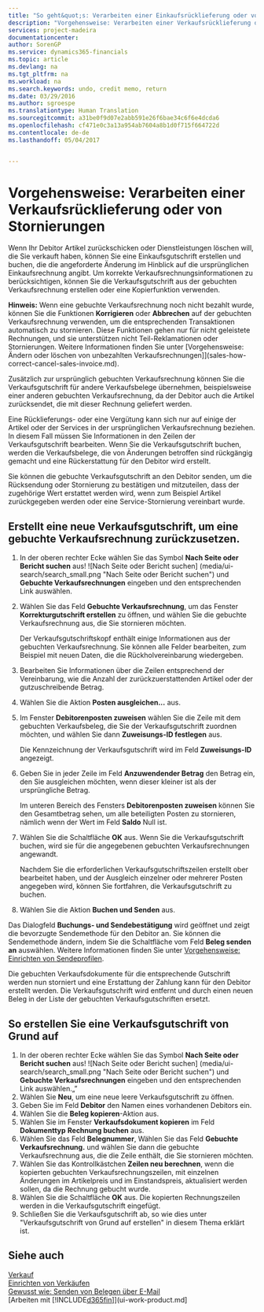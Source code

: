 ```yaml
---
title: "So geht&quot;s: Verarbeiten einer Einkaufsrücklieferung oder von Stornierungen | Microsoft Docs"
description: "Vorgehensweise: Verarbeiten einer Verkaufsrücklieferung oder von Stornierungen"
services: project-madeira
documentationcenter: 
author: SorenGP
ms.service: dynamics365-financials
ms.topic: article
ms.devlang: na
ms.tgt_pltfrm: na
ms.workload: na
ms.search.keywords: undo, credit memo, return
ms.date: 03/29/2016
ms.author: sgroespe
ms.translationtype: Human Translation
ms.sourcegitcommit: a31be0f9d07e2abb591e26f6bae34c6f6e4dcda6
ms.openlocfilehash: cf471e0c3a13a954ab7604a8b1d0f715f664722d
ms.contentlocale: de-de
ms.lasthandoff: 05/04/2017


---
```

# <a name="how-to-process-sales-returns-or-cancellations"></a>Vorgehensweise: Verarbeiten einer Verkaufsrücklieferung oder von Stornierungen
Wenn Ihr Debitor Artikel zurückschicken oder Dienstleistungen löschen will, die Sie verkauft haben, können Sie eine Einkaufsgutschrift erstellen und buchen, die die angeforderte Änderung im Hinblick auf die ursprünglichen Einkaufsrechnung angibt. Um korrekte Verkaufsrechnungsinformationen zu berücksichtigen, können Sie die Verkaufsgutschrift aus der gebuchten Verkaufsrechnung erstellen oder eine Kopierfunktion verwenden.  

**Hinweis:** Wenn eine gebuchte Verkaufsrechnung noch nicht bezahlt wurde, können Sie die Funktionen **Korrigieren** oder **Abbrechen** auf der gebuchten Verkaufsrechnung verwenden, um die entsprechenden Transaktionen automatisch zu stornieren. Diese Funktionen gehen nur für nicht geleistete Rechnungen, und sie unterstützen nicht Teil-Reklamationen oder Stornierungen. Weitere Informationen finden Sie unter [Vorgehensweise: Ändern oder löschen von unbezahlten Verkaufsrechnungen]](sales-how-correct-cancel-sales-invoice.md).

Zusätzlich zur ursprünglich gebuchten Verkaufsrechnung können Sie die Verkaufsgutschrift für andere Verkaufsbelege übernehmen, beispielsweise einer anderen gebuchten Verkaufsrechnung, da der Debitor auch die Artikel zurücksendet, die mit dieser Rechnung geliefert werden.

Eine Rücklieferungs- oder eine Vergütung kann sich nur auf einige der Artikel oder der Services in der ursprünglichen Verkaufsrechnung beziehen. In diesem Fall müssen Sie Informationen in den Zeilen der Verkaufsgutschrift bearbeiten. Wenn Sie die Verkaufsgutschrift buchen, werden die Verkaufsbelege, die von Änderungen betroffen sind rückgängig gemacht und eine Rückerstattung für den Debitor wird erstellt.  

Sie können die gebuchte Verkaufsgutschrift an den Debitor senden, um die Rücksendung oder Stornierung zu bestätigen und mitzuteilen, dass der zugehörige Wert erstattet werden wird, wenn zum Beispiel Artikel zurückgegeben werden oder eine Service-Stornierung vereinbart wurde.  

## <a name="to-create-a-sales-credit-memo-from-a-posted-sales-invoice"></a>Erstellt eine neue Verkaufsgutschrift, um eine gebuchte Verkaufsrechnung zurückzusetzen.
1. In der oberen rechter Ecke wählen Sie das Symbol **Nach Seite oder Bericht suchen** aus! ![Nach Seite oder Bericht suchen] (media/ui-search/search_small.png "Nach Seite oder Bericht suchen") und **Gebuchte Verkaufsrechnungen** eingeben und den entsprechenden Link auswählen.  
2. Wählen Sie das Feld **Gebuchte Verkaufsrechnung**, um das Fenster **Korrekturgutschrift erstellen** zu öffnen, und wählen Sie die gebuchte Verkaufsrechnung aus, die Sie stornieren möchten.

    Der Verkaufsgutschriftskopf enthält einige Informationen aus der gebuchten Verkaufsrechnung. Sie können alle Felder bearbeiten, zum Beispiel mit neuen Daten, die die Rückholvereinbarung wiedergeben.  
3. Bearbeiten Sie Informationen über die Zeilen entsprechend der Vereinbarung, wie die Anzahl der zurückzuerstattenden Artikel oder der gutzuschreibende Betrag.
4. Wählen Sie die Aktion **Posten ausgleichen...** aus.
5. Im Fenster **Debitorenposten zuweisen** wählen Sie die Zeile mit dem gebuchten Verkaufsbeleg, die Sie der Verkaufsgutschrift zuordnen möchten, und wählen Sie dann **Zuweisungs-ID festlegen** aus.

    Die Kennzeichnung der Verkaufsgutschrift wird im Feld **Zuweisungs-ID** angezeigt.
6. Geben Sie in jeder Zeile im Feld **Anzuwendender Betrag** den Betrag ein, den Sie ausgleichen möchten, wenn dieser kleiner ist als der ursprüngliche Betrag.  

    Im unteren Bereich des Fensters **Debitorenposten zuweisen** können Sie den Gesamtbetrag sehen, um alle beteiligten Posten zu stornieren, nämlich wenn der Wert im Feld **Saldo** Null ist.
7. Wählen Sie die Schaltfläche **OK** aus. Wenn Sie die Verkaufsgutschrift buchen, wird sie für die angegebenen gebuchten Verkaufsrechnungen angewandt.

    Nachdem Sie die erforderlichen Verkaufsgutschriftszeilen erstellt ober bearbeitet haben, und der Ausgleich einzelner oder mehrerer Posten angegeben wird, können Sie fortfahren, die Verkaufsgutschrift zu buchen.   
8. Wählen Sie die Aktion **Buchen und Senden** aus.  

Das Dialogfeld **Buchungs- und Sendebestätigung** wird geöffnet und zeigt die bevorzugte Sendemethode für den Debitor an. Sie können die Sendemethode ändern, indem Sie die Schaltfläche vom Feld **Beleg senden an** auswählen. Weitere Informationen finden Sie unter [Vorgehensweise: Einrichten von Sendeprofilen](sales-how-setup-document-send-profiles.md).  

Die gebuchten Verkaufsdokumente für die entsprechende Gutschrift werden nun storniert und eine Erstattung der Zahlung kann für den Debitor erstellt werden. Die Verkaufsgutschrift wird entfernt und durch einen neuen Beleg in der Liste der gebuchten Verkaufsgutschriften ersetzt.

## <a name="to-create-a-sales-credit-memo-from-scratch"></a>So erstellen Sie eine Verkaufsgutschrift von Grund auf
1. In der oberen rechter Ecke wählen Sie das Symbol **Nach Seite oder Bericht suchen** aus! ![Nach Seite oder Bericht suchen] (media/ui-search/search_small.png "Nach Seite oder Bericht suchen") und **Gebuchte Verkaufsrechnungen** eingeben und den entsprechenden Link auswählen.„”
2. Wählen Sie **Neu**, um eine neue leere Verkaufsgutschrift zu öffnen.
3. Geben Sie im Feld **Debitor** den Namen eines vorhandenen Debitors ein.
4. Wählen Sie die **Beleg kopieren**-Aktion aus.
5. Wählen Sie im Fenster **Verkaufsdokument kopieren** im Feld **Dokumenttyp** **Rechnung buchen** aus.
6. Wählen Sie das Feld **Belegnummer**, Wählen Sie das Feld **Gebuchte Verkaufsrechnung.** und wählen Sie dann die gebuchte Verkaufsrechnung aus, die die Zeile enthält, die Sie stornieren möchten.
7. Wählen Sie das Kontrollkästchen **Zeilen neu berechnen**, wenn die kopierten gebuchten Verkaufsrechnungszeilen, mit einzelnen Änderungen im Artikelpreis und im Einstandspreis, aktualisiert werden sollen, da die Rechnung gebucht wurde.
8. Wählen Sie die Schaltfläche **OK** aus. Die kopierten Rechnungszeilen werden in die Verkaufsgutschrift eingefügt.
9. Schließen Sie die Verkaufsgutschrift ab, so wie dies unter "Verkaufsgutschrift von Grund auf erstellen" in diesem Thema erklärt ist.

## <a name="see-also"></a>Siehe auch
[Verkauf](sales-manage-sales.md)  
[Einrichten von Verkäufen](sales-setup-sales.md)  
[Gewusst wie: Senden von Belegen über E-Mail](ui-how-send-documents-email.md)  
[Arbeiten mit [!INCLUDE[d365fin](includes/d365fin_md.md)]](ui-work-product.md]

